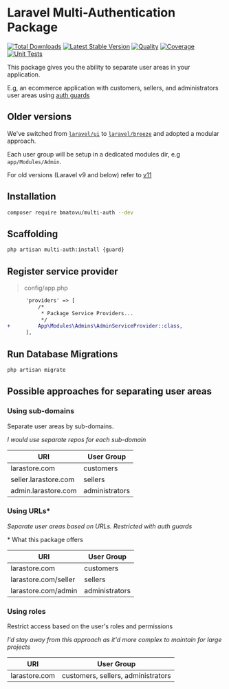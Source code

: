 # Laravel Multi-Authentication Package

[![Total Downloads](https://poser.pugx.org/bmatovu/multi-auth/downloads)](https://packagist.org/packages/bmatovu/multi-auth)
[![Latest Stable Version](https://poser.pugx.org/bmatovu/multi-auth/v/stable)](https://packagist.org/packages/bmatovu/multi-auth)
[![Quality](https://scrutinizer-ci.com/g/mtvbrianking/multi-auth/badges/quality-score.png?b=master)](https://scrutinizer-ci.com/g/mtvbrianking/multi-auth/?branch=master)
[![Coverage](https://scrutinizer-ci.com/g/mtvbrianking/multi-auth/badges/coverage.png?b=master)](https://scrutinizer-ci.com/g/mtvbrianking/multi-auth/?branch=master)
[![Unit Tests](https://github.com/mtvbrianking/multi-auth/workflows/run-tests/badge.svg)](https://github.com/mtvbrianking/multi-auth/actions?query=workflow:run-tests)

This package gives you the ability to separate user areas in your application. 

E.g, an ecommerce application with customers, sellers, and administrators user areas using [auth guards](https://laravel.com/docs/master/authentication#adding-custom-guards)

## Older versions

We've switched from [`laravel/ui`](https://github.com/laravel/ui) to [`laravel/breeze`](https://github.com/laravel/breeze) and adopted a modular approach.

Each user group will be setup in a dedicated modules dir, e.g `app/Modules/Admin`.

For old versions (Laravel v9 and below) refer to [v11](https://github.com/mtvbrianking/multi-auth/tree/11.x)

## Installation

```bash
composer require bmatovu/multi-auth --dev
```

## Scaffolding

```bash
php artisan multi-auth:install {guard}
```

## Register service provider

> config/app.php

```diff
      'providers' => [
          /*
           * Package Service Providers...
           */
+         App\Modules\Admins\AdminServiceProvider::class,
      ],
```
## Run Database Migrations

```bash
php artisan migrate
```

## Possible approaches for separating user areas

### Using sub-domains

Separate user areas by sub-domains.

_I would use separate repos for each sub-domain_

| URI | User Group |
| ---- | ---- |
| larastore.com | customers |
| seller.larastore.com | sellers |
| admin.larastore.com | administrators |

### Using URLs\*

_Separate user areas based on URLs. Restricted with auth guards_

\* What this package offers

| URI | User Group |
| ---- | ---- |
| larastore.com | customers |
| larastore.com/seller | sellers |
| larastore.com/admin | administrators |

### Using roles

Restrict access based on the user's roles and permissions

_I'd stay away from this approach as it'd more complex to maintain for large projects_

| URI | User Group |
| ---- | ---- |
| larastore.com | customers, sellers, administrators |

